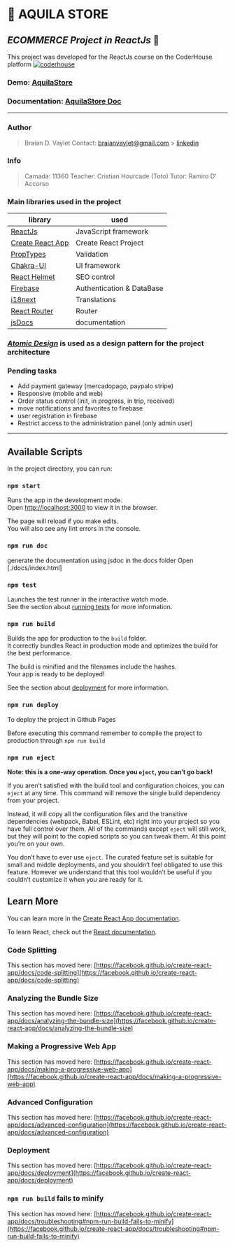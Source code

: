 # 🦅 AQUILA STORE

## _ECOMMERCE Project in ReactJs_ 💙

This project was developed for the ReactJs course on the CoderHouse platform [![coderhouse](https://emprelatam.com/wp-content/uploads/2019/10/logos-coderhouse-01.png)](https://www.coderhouse.com/)

### Demo: [AquilaStore](https://braianvaylet.github.io/coderhouse-react11360-bdv/)

### Documentation: [AquilaStore Doc](https://braianvaylet.github.io/AquilaStoreDoc/)

---

### Author

> Braian D. Vaylet
> Contact: braianvaylet@gmail.com > [linkedin](https://www.linkedin.com/in/braianvaylet/)

### Info

> Camada: 11360
> Teacher: Cristian Hourcade (Toto)
> Tutor: Ramiro D' Accorso

### Main libraries used in the project

| library                                                          | used                      |
| ---------------------------------------------------------------- | ------------------------- |
| [ReactJs](https://es.reactjs.org/)                               | JavaScript framework      |
| [Create React App](https://github.com/facebook/create-react-app) | Create React Project      |
| [PropTypes](https://www.npmjs.com/package/prop-types)            | Validation                |
| [Chakra-UI](https://chakra-ui.com/)                              | UI framework              |
| [React Helmet](https://www.npmjs.com/package/react-helmet)       | SEO control               |
| [Firebase](https://firebase.google.com/?hl=es)                   | Authentication & DataBase |
| [i18next](https://react.i18next.com/)                            | Translations              |
| [React Router](https://reactrouter.com/)                         | Router                    |
| [jsDocs](https://jsdoc.app/)                                     | documentation             |

### _[Atomic Design](https://atomicdesign.bradfrost.com/)_ is used as a design pattern for the project architecture

### Pending tasks

- Add payment gateway (mercadopago, paypalo stripe)
- Responsive (mobile and web)
- Order status control (init, in progress, in trip, received)
- move notifications and favorites to firebase
- user registration in firebase
- Restrict access to the administration panel (only admin user)

---

## Available Scripts

In the project directory, you can run:

### `npm start`

Runs the app in the development mode.\
Open [http://localhost:3000](http://localhost:3000) to view it in the browser.

The page will reload if you make edits.\
You will also see any lint errors in the console.

### `npm run doc`

generate the documentation using jsdoc in the docs folder
Open [./docs/index.html]

### `npm test`

Launches the test runner in the interactive watch mode.\
See the section about [running tests](https://facebook.github.io/create-react-app/docs/running-tests) for more information.

### `npm run build`

Builds the app for production to the `build` folder.\
It correctly bundles React in production mode and optimizes the build for the best performance.

The build is minified and the filenames include the hashes.\
Your app is ready to be deployed!

See the section about [deployment](https://facebook.github.io/create-react-app/docs/deployment) for more information.

### `npm run deploy`

To deploy the project in Github Pages

Before executing this command remember to compile the project to production through `npm run build`

### `npm run eject`

**Note: this is a one-way operation. Once you `eject`, you can’t go back!**

If you aren’t satisfied with the build tool and configuration choices, you can `eject` at any time. This command will remove the single build dependency from your project.

Instead, it will copy all the configuration files and the transitive dependencies (webpack, Babel, ESLint, etc) right into your project so you have full control over them. All of the commands except `eject` will still work, but they will point to the copied scripts so you can tweak them. At this point you’re on your own.

You don’t have to ever use `eject`. The curated feature set is suitable for small and middle deployments, and you shouldn’t feel obligated to use this feature. However we understand that this tool wouldn’t be useful if you couldn’t customize it when you are ready for it.

## Learn More

You can learn more in the [Create React App documentation](https://facebook.github.io/create-react-app/docs/getting-started).

To learn React, check out the [React documentation](https://reactjs.org/).

### Code Splitting

This section has moved here: [https://facebook.github.io/create-react-app/docs/code-splitting](https://facebook.github.io/create-react-app/docs/code-splitting)

### Analyzing the Bundle Size

This section has moved here: [https://facebook.github.io/create-react-app/docs/analyzing-the-bundle-size](https://facebook.github.io/create-react-app/docs/analyzing-the-bundle-size)

### Making a Progressive Web App

This section has moved here: [https://facebook.github.io/create-react-app/docs/making-a-progressive-web-app](https://facebook.github.io/create-react-app/docs/making-a-progressive-web-app)

### Advanced Configuration

This section has moved here: [https://facebook.github.io/create-react-app/docs/advanced-configuration](https://facebook.github.io/create-react-app/docs/advanced-configuration)

### Deployment

This section has moved here: [https://facebook.github.io/create-react-app/docs/deployment](https://facebook.github.io/create-react-app/docs/deployment)

### `npm run build` fails to minify

This section has moved here: [https://facebook.github.io/create-react-app/docs/troubleshooting#npm-run-build-fails-to-minify](https://facebook.github.io/create-react-app/docs/troubleshooting#npm-run-build-fails-to-minify)

